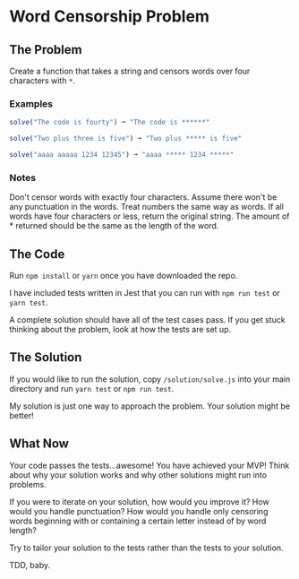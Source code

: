 # Word Censorship Problem

## The Problem

Create a function that takes a string and censors words over four characters with `*`.

### Examples

```js
solve("The code is fourty") ➞ "The code is ******"

solve("Two plus three is five") ➞ "Two plus ***** is five"

solve("aaaa aaaaa 1234 12345") ➞ "aaaa ***** 1234 *****"
```

### Notes

Don't censor words with exactly four characters.
Assume there won't be any punctuation in the words.
Treat numbers the same way as words.
If all words have four characters or less, return the original string.
The amount of * returned should be the same as the length of the word.

## The Code

Run `npm install` or `yarn` once you have downloaded the repo.

I have included tests written in Jest that you can run with `npm run test` or `yarn test`.

A complete solution should have all of the test cases pass. If you get stuck thinking about the problem, look at how the tests are set up.

## The Solution

If you would like to run the solution, copy `/solution/solve.js` into your main directory and run `yarn test` or `npm run test`.

My solution is just one way to approach the problem. Your solution might be better!

## What Now

Your code passes the tests...awesome! You have achieved your MVP! Think about why your solution works and why other solutions might run into problems.

If you were to iterate on your solution, how would you improve it? How would you handle punctuation? How would you handle only censoring words beginning with or containing a certain letter instead of by word length?

Try to tailor your solution to the tests rather than the tests to your solution.

TDD, baby.
